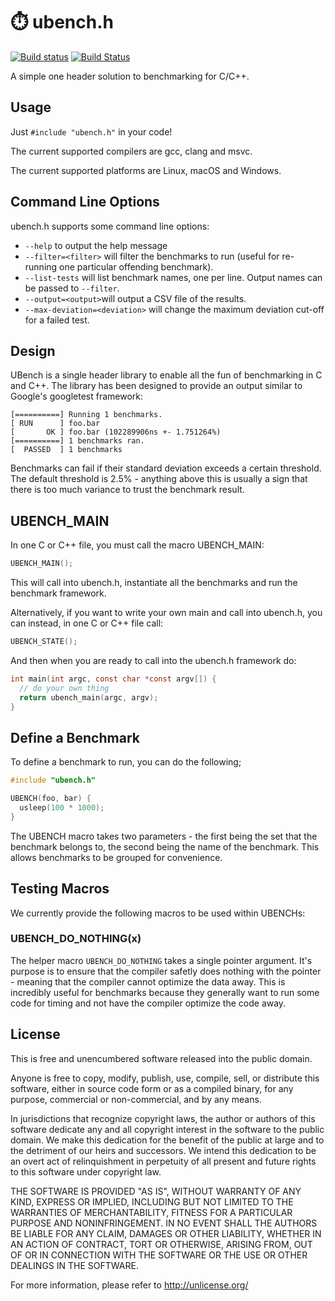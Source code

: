 # ⏱️ ubench.h

[![Build status](https://ci.appveyor.com/api/projects/status/8x6h7ji9wpmh3rdd?svg=true)](https://ci.appveyor.com/project/sheredom/ubench-h)
[![Build Status](https://travis-ci.org/sheredom/ubench.h.svg)](https://travis-ci.org/sheredom/ubench.h)

A simple one header solution to benchmarking for C/C++.

## Usage

Just `#include "ubench.h"` in your code!

The current supported compilers are gcc, clang and msvc.

The current supported platforms are Linux, macOS and Windows.

## Command Line Options

ubench.h supports some command line options:

* `--help` to output the help message
* `--filter=<filter>` will filter the benchmarks to run (useful for re-running
  one particular offending benchmark).
* `--list-tests` will list benchmark names, one per line. Output names can be
  passed to `--filter`.
* `--output=<output>`will output a CSV file of the results.
* `--max-deviation=<deviation>` will change the maximum deviation cut-off for a
  failed test.

## Design

UBench is a single header library to enable all the fun of benchmarking in C and
C++. The library has been designed to provide an output similar to Google's
googletest framework:

```
[==========] Running 1 benchmarks.
[ RUN      ] foo.bar
[       OK ] foo.bar (102289906ns +- 1.751264%)
[==========] 1 benchmarks ran.
[  PASSED  ] 1 benchmarks
```

Benchmarks can fail if their standard deviation exceeds a certain threshold. The
default threshold is 2.5% - anything above this is usually a sign that there is
too much variance to trust the benchmark result.

## UBENCH_MAIN

In one C or C++ file, you must call the macro UBENCH_MAIN:

```c
UBENCH_MAIN();
```

This will call into ubench.h, instantiate all the benchmarks and run the
benchmark framework.

Alternatively, if you want to write your own main and call into ubench.h, you
can instead, in one C or C++ file call:

```c
UBENCH_STATE();
```

And then when you are ready to call into the ubench.h framework do:

```c
int main(int argc, const char *const argv[]) {
  // do your own thing
  return ubench_main(argc, argv);
}
```

## Define a Benchmark

To define a benchmark to run, you can do the following;

```c
#include "ubench.h"

UBENCH(foo, bar) {
  usleep(100 * 1000);
}
```

The UBENCH macro takes two parameters - the first being the set that the
benchmark belongs to, the second being the name of the benchmark. This allows
benchmarks to be grouped for convenience.

## Testing Macros

We currently provide the following macros to be used within UBENCHs:

### UBENCH_DO_NOTHING(x)

The helper macro `UBENCH_DO_NOTHING` takes a single pointer argument. It's
purpose is to ensure that the compiler safetly does nothing with the pointer -
meaning that the compiler cannot optimize the data away. This is incredibly
useful for benchmarks because they generally want to run some code for timing
and not have the compiler optimize the code away.

## License

This is free and unencumbered software released into the public domain.

Anyone is free to copy, modify, publish, use, compile, sell, or
distribute this software, either in source code form or as a compiled
binary, for any purpose, commercial or non-commercial, and by any
means.

In jurisdictions that recognize copyright laws, the author or authors
of this software dedicate any and all copyright interest in the
software to the public domain. We make this dedication for the benefit
of the public at large and to the detriment of our heirs and
successors. We intend this dedication to be an overt act of
relinquishment in perpetuity of all present and future rights to this
software under copyright law.

THE SOFTWARE IS PROVIDED "AS IS", WITHOUT WARRANTY OF ANY KIND,
EXPRESS OR IMPLIED, INCLUDING BUT NOT LIMITED TO THE WARRANTIES OF
MERCHANTABILITY, FITNESS FOR A PARTICULAR PURPOSE AND NONINFRINGEMENT.
IN NO EVENT SHALL THE AUTHORS BE LIABLE FOR ANY CLAIM, DAMAGES OR
OTHER LIABILITY, WHETHER IN AN ACTION OF CONTRACT, TORT OR OTHERWISE,
ARISING FROM, OUT OF OR IN CONNECTION WITH THE SOFTWARE OR THE USE OR
OTHER DEALINGS IN THE SOFTWARE.

For more information, please refer to <http://unlicense.org/>

